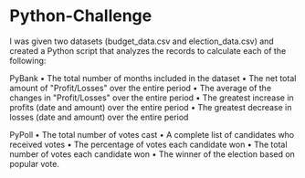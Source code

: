 # Python-Challenge

I was given two datasets (budget_data.csv and election_data.csv) and created a Python script that analyzes the records to calculate each of the following:

PyBank
•	The total number of months included in the dataset
•	The net total amount of "Profit/Losses" over the entire period
•	The average of the changes in "Profit/Losses" over the entire period
•	The greatest increase in profits (date and amount) over the entire period
•	The greatest decrease in losses (date and amount) over the entire period

PyPoll
•	The total number of votes cast
•	A complete list of candidates who received votes
•	The percentage of votes each candidate won
•	The total number of votes each candidate won
•	The winner of the election based on popular vote.

